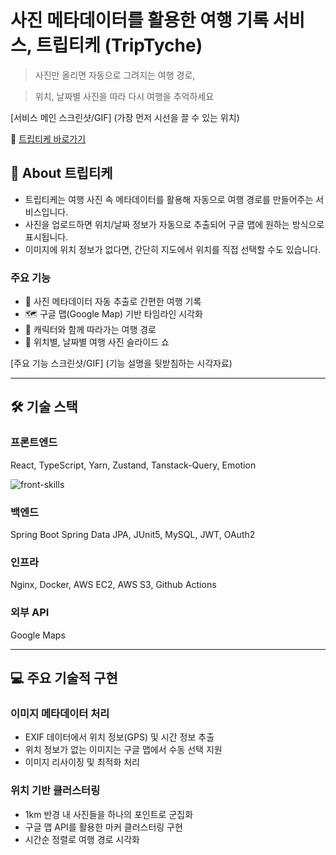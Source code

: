 # 사진 메타데이터를 활용한 여행 기록 서비스, 트립티케 (TripTyche)

> 사진만 올리면 자동으로 그려지는 여행 경로,

> 위치, 날짜별 사진을 따라 다시 여행을 추억하세요

[서비스 메인 스크린샷/GIF] (가장 먼저 시선을 끌 수 있는 위치)

🔗 [트립티케 바로가기](https://triptyche.world)

## 📸 About 트립티케

-   트립티케는 여행 사진 속 메타데이터를 활용해 자동으로 여행 경로를 만들어주는 서비스입니다.
-   사진을 업로드하면 위치/날짜 정보가 자동으로 추출되어 구글 맵에 원하는 방식으로 표시됩니다.
-   이미지에 위치 정보가 없다면, 간단히 지도에서 위치를 직접 선택할 수도 있습니다.

### 주요 기능

-   📍 사진 메타데이터 자동 추출로 간편한 여행 기록
-   🗺️ 구글 맵(Google Map) 기반 타임라인 시각화
-   🚶 캐릭터와 함께 따라가는 여행 경로
-   📱 위치별, 날짜별 여행 사진 슬라이드 쇼

[주요 기능 스크린샷/GIF] (기능 설명을 뒷받침하는 시각자료)

---

## 🛠️ 기술 스택

### 프론트엔드

React, TypeScript, Yarn, Zustand, Tanstack-Query, Emotion

![front-skills](https://github.com/user-attachments/assets/556ba8e3-7411-4719-8279-4392a548c21f)


### 백엔드

Spring Boot Spring Data JPA, JUnit5, MySQL, JWT, OAuth2

### 인프라

Nginx, Docker, AWS EC2, AWS S3, Github Actions

### 외부 API

Google Maps

---

## 💻 주요 기술적 구현

### 이미지 메타데이터 처리

-   EXIF 데이터에서 위치 정보(GPS) 및 시간 정보 추출
-   위치 정보가 없는 이미지는 구글 맵에서 수동 선택 지원
-   이미지 리사이징 및 최적화 처리

### 위치 기반 클러스터링

-   1km 반경 내 사진들을 하나의 포인트로 군집화
-   구글 맵 API를 활용한 마커 클러스터링 구현
-   시간순 정렬로 여행 경로 시각화
